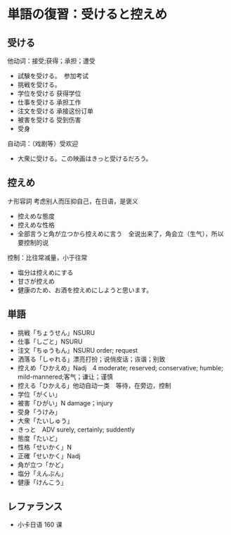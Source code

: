 # 単語の復習：受けると控えめ

## 受ける

他动词：接受;获得；承担；遭受

- 試験を受ける。　参加考试
- 挑戦を受ける。
- 学位を受ける 获得学位
- 仕事を受ける 承担工作
- 注文を受ける 承接这份订单
- 被害を受ける 受到伤害
- 受身

自动词：（戏剧等）受欢迎

- 大衆に受ける。この映画はきっと受けるだろう。

## 控えめ

ナ形容詞 考虑别人而压抑自己，在日语，是褒义

- 控えめな態度
- 控えめな性格
- 全部言うと角が立つから控えめに言う　全说出来了，角会立（生气），所以要控制的说

控制：比往常减量，小于往常

- 塩分は控えめにする
- 甘さが控えめ
- 健康のため、お酒を控えめにしようと思います。

## 単語

- 挑戦「ちょうせん」NSURU
- 仕事「しごと」NSURU
- 注文「ちゅうもん」NSURU order; request
- 洒落る「しゃれる」漂亮打扮；说俏皮话；诙谐；别致
- 控えめ「ひかえめ」Nadj　4 moderate; reserved; conservative; humble; mild-mannered;客气；谦让；谨慎
- 控える「ひかえる」他动自动一类　等待，在旁边，控制
- 学位「がくい」
- 被害「ひがい」N damage；injury
- 受身「うけみ」
- 大衆「たいしゅう」
- きっと　ADV surely, certainly; suddently
- 態度「たいど」
- 性格「せいかく」N
- 正確「せいかく」Nadj
- 角が立つ「かど」
- 塩分「えんぶん」
- 健康「けんこう」

## レファランス

- 小卡日语 160 课

